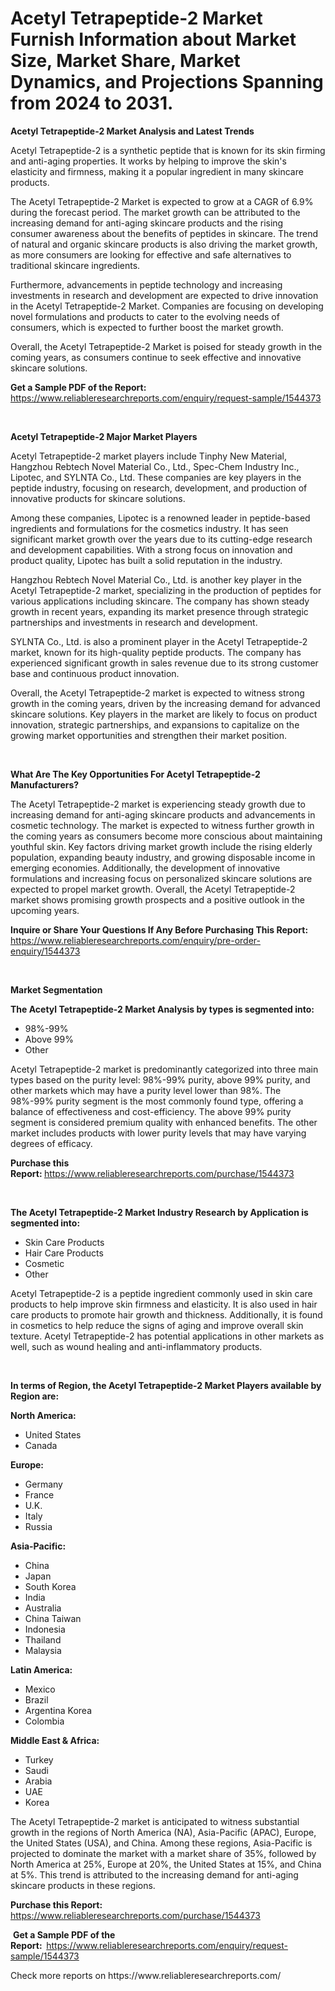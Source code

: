 <p><h1>Acetyl Tetrapeptide-2 Market Furnish Information about Market Size, Market Share, Market Dynamics, and Projections Spanning from 2024 to 2031.</h1></p><p><strong>Acetyl Tetrapeptide-2 Market Analysis and Latest Trends</strong></p>
<p><p>Acetyl Tetrapeptide-2 is a synthetic peptide that is known for its skin firming and anti-aging properties. It works by helping to improve the skin's elasticity and firmness, making it a popular ingredient in many skincare products.</p><p>The Acetyl Tetrapeptide-2 Market is expected to grow at a CAGR of 6.9% during the forecast period. The market growth can be attributed to the increasing demand for anti-aging skincare products and the rising consumer awareness about the benefits of peptides in skincare. The trend of natural and organic skincare products is also driving the market growth, as more consumers are looking for effective and safe alternatives to traditional skincare ingredients.</p><p>Furthermore, advancements in peptide technology and increasing investments in research and development are expected to drive innovation in the Acetyl Tetrapeptide-2 Market. Companies are focusing on developing novel formulations and products to cater to the evolving needs of consumers, which is expected to further boost the market growth.</p><p>Overall, the Acetyl Tetrapeptide-2 Market is poised for steady growth in the coming years, as consumers continue to seek effective and innovative skincare solutions.</p></p>
<p><strong>Get a Sample PDF of the Report:&nbsp;</strong> <a href="https://www.reliableresearchreports.com/enquiry/request-sample/1544373">https://www.reliableresearchreports.com/enquiry/request-sample/1544373</a></p>
<p>&nbsp;</p>
<p><strong>Acetyl Tetrapeptide-2 Major Market Players</strong></p>
<p><p>Acetyl Tetrapeptide-2 market players include Tinphy New Material, Hangzhou Rebtech Novel Material Co., Ltd., Spec-Chem Industry Inc., Lipotec, and SYLNTA Co., Ltd. These companies are key players in the peptide industry, focusing on research, development, and production of innovative products for skincare solutions.</p><p>Among these companies, Lipotec is a renowned leader in peptide-based ingredients and formulations for the cosmetics industry. It has seen significant market growth over the years due to its cutting-edge research and development capabilities. With a strong focus on innovation and product quality, Lipotec has built a solid reputation in the industry. </p><p>Hangzhou Rebtech Novel Material Co., Ltd. is another key player in the Acetyl Tetrapeptide-2 market, specializing in the production of peptides for various applications including skincare. The company has shown steady growth in recent years, expanding its market presence through strategic partnerships and investments in research and development.</p><p>SYLNTA Co., Ltd. is also a prominent player in the Acetyl Tetrapeptide-2 market, known for its high-quality peptide products. The company has experienced significant growth in sales revenue due to its strong customer base and continuous product innovation.</p><p>Overall, the Acetyl Tetrapeptide-2 market is expected to witness strong growth in the coming years, driven by the increasing demand for advanced skincare solutions. Key players in the market are likely to focus on product innovation, strategic partnerships, and expansions to capitalize on the growing market opportunities and strengthen their market position.</p></p>
<p>&nbsp;</p>
<p><strong>What Are The Key Opportunities For Acetyl Tetrapeptide-2 Manufacturers?</strong></p>
<p><p>The Acetyl Tetrapeptide-2 market is experiencing steady growth due to increasing demand for anti-aging skincare products and advancements in cosmetic technology. The market is expected to witness further growth in the coming years as consumers become more conscious about maintaining youthful skin. Key factors driving market growth include the rising elderly population, expanding beauty industry, and growing disposable income in emerging economies. Additionally, the development of innovative formulations and increasing focus on personalized skincare solutions are expected to propel market growth. Overall, the Acetyl Tetrapeptide-2 market shows promising growth prospects and a positive outlook in the upcoming years.</p></p>
<p><strong>Inquire or Share Your Questions If Any Before Purchasing This Report:</strong> <a href="https://www.reliableresearchreports.com/enquiry/pre-order-enquiry/1544373">https://www.reliableresearchreports.com/enquiry/pre-order-enquiry/1544373</a></p>
<p>&nbsp;</p>
<p><strong>Market Segmentation</strong></p>
<p><strong>The Acetyl Tetrapeptide-2 Market Analysis by types is segmented into:</strong></p>
<p><ul><li>98%-99%</li><li>Above 99%</li><li>Other</li></ul></p>
<p><p>Acetyl Tetrapeptide-2 market is predominantly categorized into three main types based on the purity level: 98%-99% purity, above 99% purity, and other markets which may have a purity level lower than 98%. The 98%-99% purity segment is the most commonly found type, offering a balance of effectiveness and cost-efficiency. The above 99% purity segment is considered premium quality with enhanced benefits. The other market includes products with lower purity levels that may have varying degrees of efficacy.</p></p>
<p><strong>Purchase this Report:&nbsp;</strong><a href="https://www.reliableresearchreports.com/purchase/1544373">https://www.reliableresearchreports.com/purchase/1544373</a></p>
<p>&nbsp;</p>
<p><strong>The Acetyl Tetrapeptide-2 Market Industry Research by Application is segmented into:</strong></p>
<p><ul><li>Skin Care Products</li><li>Hair Care Products</li><li>Cosmetic</li><li>Other</li></ul></p>
<p><p>Acetyl Tetrapeptide-2 is a peptide ingredient commonly used in skin care products to help improve skin firmness and elasticity. It is also used in hair care products to promote hair growth and thickness. Additionally, it is found in cosmetics to help reduce the signs of aging and improve overall skin texture. Acetyl Tetrapeptide-2 has potential applications in other markets as well, such as wound healing and anti-inflammatory products.</p></p>
<p>&nbsp;</p>
<p><strong>In terms of Region, the Acetyl Tetrapeptide-2 Market Players available by Region are:</strong></p>
<p>
    <p> <strong> North America: </strong>
        <ul>
            <li>United States</li>
            <li>Canada</li>
        </ul>
        </p> 
    <p> <strong> Europe: </strong>
        <ul>
            <li>Germany</li>
            <li>France</li>
            <li>U.K.</li>
            <li>Italy</li>
            <li>Russia</li>
        </ul>
        </p> 
    <p> <strong> Asia-Pacific: </strong>
        <ul>
            <li>China</li>
            <li>Japan</li>
            <li>South Korea</li>
            <li>India</li>
            <li>Australia</li>
            <li>China Taiwan</li>
            <li>Indonesia</li>
            <li>Thailand</li>
            <li>Malaysia</li>
        </ul>
        </p> 
    <p> <strong> Latin America: </strong>
        <ul>
            <li>Mexico</li>
            <li>Brazil</li>
            <li>Argentina Korea</li>
            <li>Colombia</li>
        </ul>
        </p> 
    <p> <strong> Middle East & Africa: </strong>
        <ul>
            <li>Turkey</li>
            <li>Saudi</li>
            <li>Arabia</li>
            <li>UAE</li>
            <li>Korea</li>
        </ul>
    </p>
    </p>
<p><p>The Acetyl Tetrapeptide-2 market is anticipated to witness substantial growth in the regions of North America (NA), Asia-Pacific (APAC), Europe, the United States (USA), and China. Among these regions, Asia-Pacific is projected to dominate the market with a market share of 35%, followed by North America at 25%, Europe at 20%, the United States at 15%, and China at 5%. This trend is attributed to the increasing demand for anti-aging skincare products in these regions.</p></p>
<p><strong>Purchase this Report: </strong><a href="https://www.reliableresearchreports.com/purchase/1544373">https://www.reliableresearchreports.com/purchase/1544373</a></p>
<p>&nbsp;<strong>Get a Sample PDF of the Report:&nbsp;&nbsp;</strong><a href="https://www.reliableresearchreports.com/enquiry/request-sample/1544373">https://www.reliableresearchreports.com/enquiry/request-sample/1544373</a></p>
<p><strong></strong></p>
<p>Check more reports on https://www.reliableresearchreports.com/</p>
